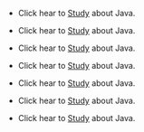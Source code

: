 
- Click hear to [Study](https://github.com/hackersinsrilankaofc/NOTE-LAB/blob/main/Computer%20Parts/BadUSB.md) about Java.

- Click hear to [Study](https://github.com/hackersinsrilankaofc/NOTE-LAB/blob/main/Computer%20Parts/ComidoxZigbee.md) about Java.

- Click hear to [Study](https://github.com/hackersinsrilankaofc/NOTE-LAB/blob/main/Computer%20Parts/HackRF%20OneSource:%20Great%20Scott.md) about Java.

- Click hear to [Study](https://github.com/hackersinsrilankaofc/NOTE-LAB/blob/main/Computer%20Parts/Proxmark3.md) about Java.

- Click hear to [Study](https://github.com/hackersinsrilankaofc/NOTE-LAB/blob/main/Computer%20Parts/Raspberry%20Pi.md) about Java.

- Click hear to [Study](https://github.com/hackersinsrilankaofc/NOTE-LAB/blob/main/Computer%20Parts/USB%20Rubber%20ducky.md) about Java.

- Click hear to [Study](https://github.com/hackersinsrilankaofc/NOTE-LAB/blob/main/School%20nots/Java.md) about Java.
